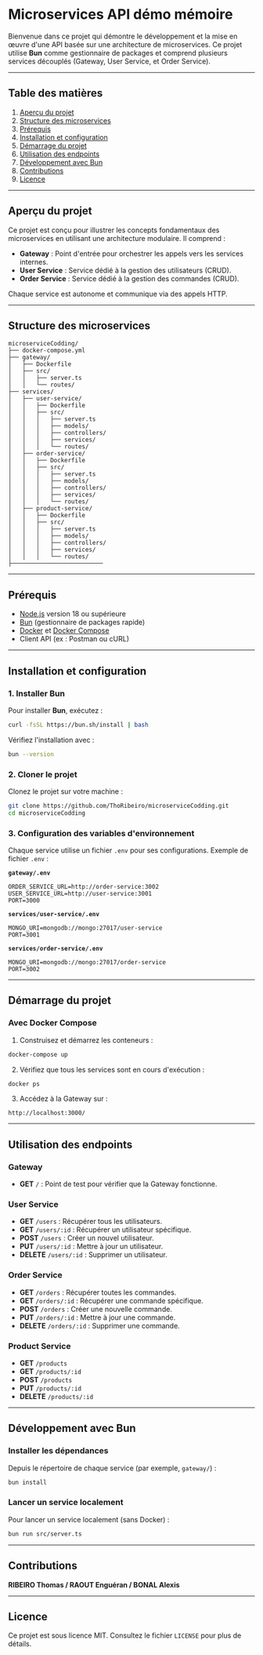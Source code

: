 # Microservices API démo mémoire

Bienvenue dans ce projet qui démontre le développement et la mise en œuvre d'une API basée sur une architecture de microservices. Ce projet utilise **Bun** comme gestionnaire de packages et comprend plusieurs services découplés (Gateway, User Service, et Order Service).

---

## Table des matières

1. [Aperçu du projet](#aperçu-du-projet)
2. [Structure des microservices](#structure-des-microservices)
3. [Prérequis](#prérequis)
4. [Installation et configuration](#installation-et-configuration)
5. [Démarrage du projet](#démarrage-du-projet)
6. [Utilisation des endpoints](#utilisation-des-endpoints)
7. [Développement avec Bun](#développement-avec-bun)
8. [Contributions](#contributions)
9. [Licence](#licence)

---

## Aperçu du projet

Ce projet est conçu pour illustrer les concepts fondamentaux des microservices en utilisant une architecture modulaire. Il comprend :

- **Gateway** : Point d'entrée pour orchestrer les appels vers les services internes.
- **User Service** : Service dédié à la gestion des utilisateurs (CRUD).
- **Order Service** : Service dédié à la gestion des commandes (CRUD).

Chaque service est autonome et communique via des appels HTTP.

---

## Structure des microservices

```
microserviceCodding/
├── docker-compose.yml
├── gateway/
│   ├── Dockerfile
│   ├── src/
│   │   ├── server.ts
│   │   └── routes/
├── services/
│   ├── user-service/
│   │   ├── Dockerfile
│   │   ├── src/
│   │   │   ├── server.ts
│   │   │   ├── models/
│   │   │   ├── controllers/
│   │   │   ├── services/
│   │   │   └── routes/
│   ├── order-service/
│   │   ├── Dockerfile
│   │   ├── src/
│   │   │   ├── server.ts
│   │   │   ├── models/
│   │   │   ├── controllers/
│   │   │   ├── services/
│   │   │   └── routes/
│   ├── product-service/
│   │   ├── Dockerfile
│   │   ├── src/
│   │   │   ├── server.ts
│   │   │   ├── models/
│   │   │   ├── controllers/
│   │   │   ├── services/
│   │   │   └── routes/
├──────────────────────────
```

---

## Prérequis

- [Node.js](https://nodejs.org) version 18 ou supérieure
- [Bun](https://bun.sh) (gestionnaire de packages rapide)
- [Docker](https://www.docker.com) et [Docker Compose](https://docs.docker.com/compose/)
- Client API (ex : Postman ou cURL)

---

## Installation et configuration

### 1. Installer Bun

Pour installer **Bun**, exécutez :

```bash
curl -fsSL https://bun.sh/install | bash
```

Vérifiez l'installation avec :

```bash
bun --version
```

### 2. Cloner le projet

Clonez le projet sur votre machine :

```bash
git clone https://github.com/ThoRibeiro/microserviceCodding.git
cd microserviceCodding
```

### 3. Configuration des variables d'environnement

Chaque service utilise un fichier `.env` pour ses configurations. Exemple de fichier `.env` :

**`gateway/.env`**
```
ORDER_SERVICE_URL=http://order-service:3002
USER_SERVICE_URL=http://user-service:3001
PORT=3000
```

**`services/user-service/.env`**
```
MONGO_URI=mongodb://mongo:27017/user-service
PORT=3001
```

**`services/order-service/.env`**
```
MONGO_URI=mongodb://mongo:27017/order-service
PORT=3002
```

---

## Démarrage du projet

### Avec Docker Compose

1. Construisez et démarrez les conteneurs :

```bash
docker-compose up
```

2. Vérifiez que tous les services sont en cours d'exécution :

```bash
docker ps
```

3. Accédez à la Gateway sur :

```
http://localhost:3000/
```

---

## Utilisation des endpoints

### Gateway
- **GET** `/` : Point de test pour vérifier que la Gateway fonctionne.

### User Service
- **GET** `/users` : Récupérer tous les utilisateurs.
- **GET** `/users/:id` : Récupérer un utilisateur spécifique.
- **POST** `/users` : Créer un nouvel utilisateur.
- **PUT** `/users/:id` : Mettre à jour un utilisateur.
- **DELETE** `/users/:id` : Supprimer un utilisateur.

### Order Service
- **GET** `/orders` : Récupérer toutes les commandes.
- **GET** `/orders/:id` : Récupérer une commande spécifique.
- **POST** `/orders` : Créer une nouvelle commande.
- **PUT** `/orders/:id` : Mettre à jour une commande.
- **DELETE** `/orders/:id` : Supprimer une commande.

### Product Service
- **GET** `/products`
- **GET** `/products/:id`
- **POST** `/products`
- **PUT** `/products/:id`
- **DELETE** `/products/:id`

---

## Développement avec Bun

### Installer les dépendances

Depuis le répertoire de chaque service (par exemple, `gateway/`) :

```bash
bun install
```

### Lancer un service localement

Pour lancer un service localement (sans Docker) :

```bash
bun run src/server.ts
```

---

## Contributions

**RIBEIRO Thomas / RAOUT Enguéran / BONAL Alexis**

---

## Licence

Ce projet est sous licence MIT. Consultez le fichier `LICENSE` pour plus de détails.
